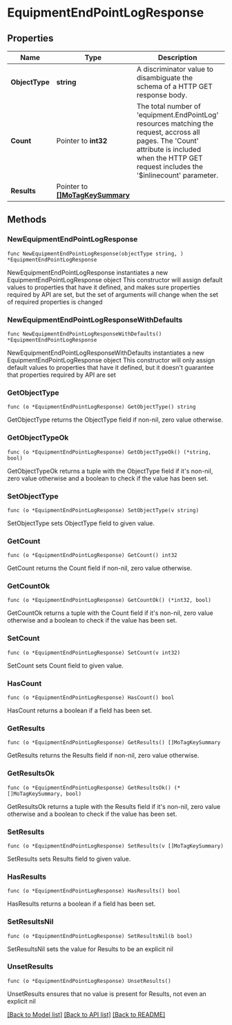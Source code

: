 # EquipmentEndPointLogResponse

## Properties

Name | Type | Description | Notes
------------ | ------------- | ------------- | -------------
**ObjectType** | **string** | A discriminator value to disambiguate the schema of a HTTP GET response body. | 
**Count** | Pointer to **int32** | The total number of &#39;equipment.EndPointLog&#39; resources matching the request, accross all pages. The &#39;Count&#39; attribute is included when the HTTP GET request includes the &#39;$inlinecount&#39; parameter. | [optional] 
**Results** | Pointer to [**[]MoTagKeySummary**](MoTagKeySummary.md) |  | [optional] 

## Methods

### NewEquipmentEndPointLogResponse

`func NewEquipmentEndPointLogResponse(objectType string, ) *EquipmentEndPointLogResponse`

NewEquipmentEndPointLogResponse instantiates a new EquipmentEndPointLogResponse object
This constructor will assign default values to properties that have it defined,
and makes sure properties required by API are set, but the set of arguments
will change when the set of required properties is changed

### NewEquipmentEndPointLogResponseWithDefaults

`func NewEquipmentEndPointLogResponseWithDefaults() *EquipmentEndPointLogResponse`

NewEquipmentEndPointLogResponseWithDefaults instantiates a new EquipmentEndPointLogResponse object
This constructor will only assign default values to properties that have it defined,
but it doesn't guarantee that properties required by API are set

### GetObjectType

`func (o *EquipmentEndPointLogResponse) GetObjectType() string`

GetObjectType returns the ObjectType field if non-nil, zero value otherwise.

### GetObjectTypeOk

`func (o *EquipmentEndPointLogResponse) GetObjectTypeOk() (*string, bool)`

GetObjectTypeOk returns a tuple with the ObjectType field if it's non-nil, zero value otherwise
and a boolean to check if the value has been set.

### SetObjectType

`func (o *EquipmentEndPointLogResponse) SetObjectType(v string)`

SetObjectType sets ObjectType field to given value.


### GetCount

`func (o *EquipmentEndPointLogResponse) GetCount() int32`

GetCount returns the Count field if non-nil, zero value otherwise.

### GetCountOk

`func (o *EquipmentEndPointLogResponse) GetCountOk() (*int32, bool)`

GetCountOk returns a tuple with the Count field if it's non-nil, zero value otherwise
and a boolean to check if the value has been set.

### SetCount

`func (o *EquipmentEndPointLogResponse) SetCount(v int32)`

SetCount sets Count field to given value.

### HasCount

`func (o *EquipmentEndPointLogResponse) HasCount() bool`

HasCount returns a boolean if a field has been set.

### GetResults

`func (o *EquipmentEndPointLogResponse) GetResults() []MoTagKeySummary`

GetResults returns the Results field if non-nil, zero value otherwise.

### GetResultsOk

`func (o *EquipmentEndPointLogResponse) GetResultsOk() (*[]MoTagKeySummary, bool)`

GetResultsOk returns a tuple with the Results field if it's non-nil, zero value otherwise
and a boolean to check if the value has been set.

### SetResults

`func (o *EquipmentEndPointLogResponse) SetResults(v []MoTagKeySummary)`

SetResults sets Results field to given value.

### HasResults

`func (o *EquipmentEndPointLogResponse) HasResults() bool`

HasResults returns a boolean if a field has been set.

### SetResultsNil

`func (o *EquipmentEndPointLogResponse) SetResultsNil(b bool)`

 SetResultsNil sets the value for Results to be an explicit nil

### UnsetResults
`func (o *EquipmentEndPointLogResponse) UnsetResults()`

UnsetResults ensures that no value is present for Results, not even an explicit nil

[[Back to Model list]](../README.md#documentation-for-models) [[Back to API list]](../README.md#documentation-for-api-endpoints) [[Back to README]](../README.md)


